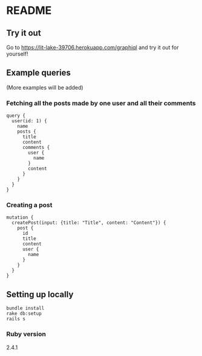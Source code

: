 # README

## Try it out

Go to https://lit-lake-39706.herokuapp.com/graphiql and try it out for yourself!

## Example queries
(More examples will be added)

### Fetching all the posts made by one user and all their comments
```
query {
  user(id: 1) {
    name
    posts {
      title
      content
      comments {
        user {
          name
        }
        content
      }
    }
  }
}
```

### Creating a post
```
mutation {
  createPost(input: {title: "Title", content: "Content"}) {
    post {
      id
      title
      content
      user {
        name
      }
    }
  }
}
```

## Setting up locally


```
bundle install
rake db:setup
rails s
```

### Ruby version

2.4.1

